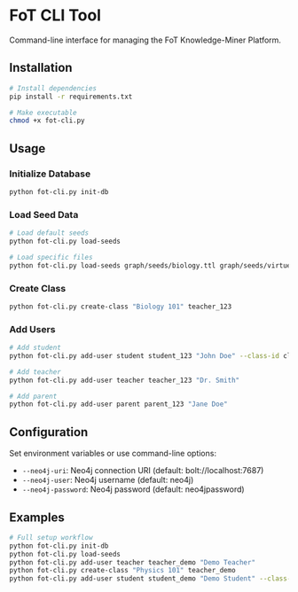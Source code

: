 # FoT CLI Tool

Command-line interface for managing the FoT Knowledge-Miner Platform.

## Installation

```bash
# Install dependencies
pip install -r requirements.txt

# Make executable
chmod +x fot-cli.py
```

## Usage

### Initialize Database
```bash
python fot-cli.py init-db
```

### Load Seed Data
```bash
# Load default seeds
python fot-cli.py load-seeds

# Load specific files
python fot-cli.py load-seeds graph/seeds/biology.ttl graph/seeds/virtues.ttl
```

### Create Class
```bash
python fot-cli.py create-class "Biology 101" teacher_123
```

### Add Users
```bash
# Add student
python fot-cli.py add-user student student_123 "John Doe" --class-id class_biology_101

# Add teacher
python fot-cli.py add-user teacher teacher_123 "Dr. Smith"

# Add parent
python fot-cli.py add-user parent parent_123 "Jane Doe"
```

## Configuration

Set environment variables or use command-line options:
- `--neo4j-uri`: Neo4j connection URI (default: bolt://localhost:7687)
- `--neo4j-user`: Neo4j username (default: neo4j)
- `--neo4j-password`: Neo4j password (default: neo4jpassword)

## Examples

```bash
# Full setup workflow
python fot-cli.py init-db
python fot-cli.py load-seeds
python fot-cli.py add-user teacher teacher_demo "Demo Teacher"
python fot-cli.py create-class "Physics 101" teacher_demo
python fot-cli.py add-user student student_demo "Demo Student" --class-id class_physics_101
```
